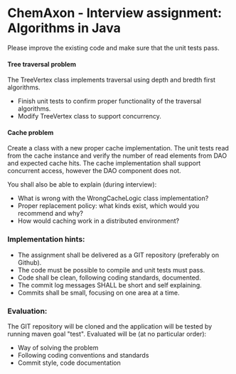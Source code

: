 # ChemAxon - Interview assignment: Algorithms in Java
Please improve the existing code and make sure that the unit tests pass.

#### Tree traversal problem
The TreeVertex class implements traversal using depth and bredth first algorithms. 
* Finish unit tests to confirm proper functionality of the traversal algorithms.
* Modify TreeVertex class to support concurrency.

#### Cache problem
Create a class with a new proper cache implementation. The unit tests read from the cache instance and verify the number of read elements from DAO and expected cache hits. The cache implementation shall support concurrent access, however the DAO component does not. 

You shall also be able to explain (during interview):
* What is wrong with the WrongCacheLogic class implementation?
* Proper replacement policy: what kinds exist, which would you recommend and why?
* How would caching work in a distributed environment?

### Implementation hints:
* The assignment shall be delivered as a GIT repository (preferably on Github).
* The code must be possible to compile and unit tests must pass.
* Code shall be clean, following coding standards, documented.
* The commit log messages SHALL be short and self explaining.
* Commits shall be small, focusing on one area at a time.


### Evaluation:
The GIT repository will be cloned and the application will be tested by running maven goal "test". Evaluated will be (at no particular order):
* Way of solving the problem
* Following coding conventions and standards
* Commit style, code documentation


